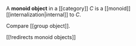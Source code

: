 A __monoid object__ in a [[category]] $C$ is a [[monoid]] [[internalization|internal]] to $C$.

Compare [[group object]].


[[!redirects monoid objects]]